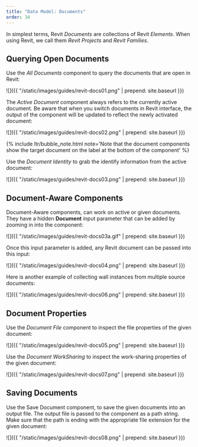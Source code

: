 ```yaml
---
title: "Data Model: Documents"
order: 34
---
```


In simplest terms, Revit *Documents* are collections of Revit *Elements*. When using Revit, we call them *Revit Projects* and *Revit Families*.

## Querying Open Documents

Use the *All Documents* component to query the documents that are open in Revit:

![]({{ "/static/images/guides/revit-docs01.png" | prepend: site.baseurl }})

The *Active Document* component always refers to the currently active document. Be aware that when you switch documents in Revit interface, the output of the component will be updated to reflect the newly activated document:

![]({{ "/static/images/guides/revit-docs02.png" | prepend: site.baseurl }})

{% include ltr/bubble_note.html note='Note that the document components show the target document on the label at the bottom of the component' %}

Use the *Document Identity* to grab the identify information from the active document:

![]({{ "/static/images/guides/revit-docs03.png" | prepend: site.baseurl }})

## Document-Aware Components

Document-Aware components, can work on active or given documents. They have a hidden **Document** input parameter that can be added by zooming in into the component:

![]({{ "/static/images/guides/revit-docs03a.gif" | prepend: site.baseurl }})

Once this input parameter is added, any Revit document can be passed into this input:

![]({{ "/static/images/guides/revit-docs04.png" | prepend: site.baseurl }})

Here is another example of collecting wall instances from multiple source documents:

![]({{ "/static/images/guides/revit-docs06.png" | prepend: site.baseurl }})


## Document Properties

Use the *Document File* component to inspect the file properties of the given document:

![]({{ "/static/images/guides/revit-docs05.png" | prepend: site.baseurl }})

Use the *Document WorkSharing* to inspect the work-sharing properties of the given document:

![]({{ "/static/images/guides/revit-docs07.png" | prepend: site.baseurl }})


## Saving Documents

Use the Save Document component, to save the given documents into an output file. The output file is passed to the component as a path string. Make sure that the path is ending with the appropriate file extension for the given document:

![]({{ "/static/images/guides/revit-docs08.png" | prepend: site.baseurl }})
